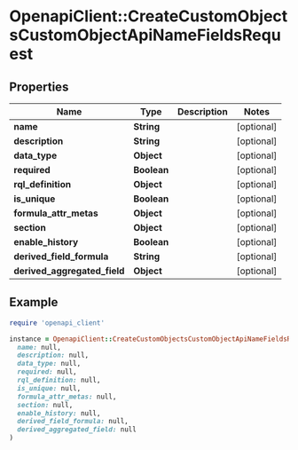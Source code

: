 # OpenapiClient::CreateCustomObjectsCustomObjectApiNameFieldsRequest

## Properties

| Name | Type | Description | Notes |
| ---- | ---- | ----------- | ----- |
| **name** | **String** |  | [optional] |
| **description** | **String** |  | [optional] |
| **data_type** | **Object** |  | [optional] |
| **required** | **Boolean** |  | [optional] |
| **rql_definition** | **Object** |  | [optional] |
| **is_unique** | **Boolean** |  | [optional] |
| **formula_attr_metas** | **Object** |  | [optional] |
| **section** | **Object** |  | [optional] |
| **enable_history** | **Boolean** |  | [optional] |
| **derived_field_formula** | **String** |  | [optional] |
| **derived_aggregated_field** | **Object** |  | [optional] |

## Example

```ruby
require 'openapi_client'

instance = OpenapiClient::CreateCustomObjectsCustomObjectApiNameFieldsRequest.new(
  name: null,
  description: null,
  data_type: null,
  required: null,
  rql_definition: null,
  is_unique: null,
  formula_attr_metas: null,
  section: null,
  enable_history: null,
  derived_field_formula: null,
  derived_aggregated_field: null
)
```

